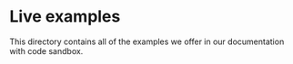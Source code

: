 # Live examples

This directory contains all of the examples we offer in our documentation with code sandbox.
